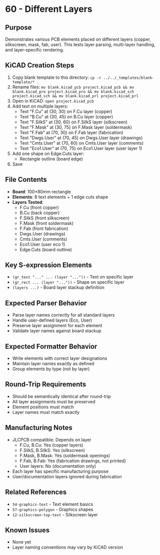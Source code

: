 # 60 - Different Layers

## Purpose
Demonstrates various PCB elements placed on different layers (copper, silkscreen, mask, fab, user). This tests layer parsing, multi-layer handling, and layer-specific rendering.

## KiCAD Creation Steps
1. Copy blank template to this directory: `cp -r ../../_templates/blank-template/* .`
2. Rename files: `mv blank.kicad_pcb project.kicad_pcb && mv blank.kicad_pro project.kicad_pro && mv blank.kicad_sch project.kicad_sch && mv blank.kicad_prl project.kicad_prl`
3. Open in KiCAD: `open project.kicad_pcb`
4. Add text on multiple layers:
   - Text "F.Cu" at (30, 30) on F.Cu layer (copper)
   - Text "B.Cu" at (30, 45) on B.Cu layer (copper)
   - Text "F.SilkS" at (30, 60) on F.SilkS layer (silkscreen)
   - Text "F.Mask" at (30, 75) on F.Mask layer (soldermask)
   - Text "F.Fab" at (70, 30) on F.Fab layer (fabrication)
   - Text "Dwgs.User" at (70, 45) on Dwgs.User layer (drawings)
   - Text "Cmts.User" at (70, 60) on Cmts.User layer (comments)
   - Text "Eco1.User" at (70, 75) on Eco1.User layer (user layer 1)
5. Add one shape on Edge.Cuts layer:
   - Rectangle outline (board edge)
6. Save

## File Contents
- **Board**: 100×80mm rectangle
- **Elements**: 8 text elements + 1 edge cuts shape
- **Layers Tested**:
  - F.Cu (front copper)
  - B.Cu (back copper)
  - F.SilkS (front silkscreen)
  - F.Mask (front soldermask)
  - F.Fab (front fabrication)
  - Dwgs.User (drawings)
  - Cmts.User (comments)
  - Eco1.User (user eco 1)
  - Edge.Cuts (board outline)

## Key S-expression Elements
- `(gr_text "..." ... (layer "..."))` - Text on specific layer
- `(gr_rect ... (layer "..."))` - Shape on specific layer
- `(layers ...)` - Board layer stackup definition

## Expected Parser Behavior
- Parse layer names correctly for all standard layers
- Handle user-defined layers (Eco, User)
- Preserve layer assignment for each element
- Validate layer names against board stackup

## Expected Formatter Behavior
- Write elements with correct layer designations
- Maintain layer names exactly as defined
- Group elements by type (not by layer)

## Round-Trip Requirements
- Should be semantically identical after round-trip
- All layer assignments must be preserved
- Element positions must match
- Layer names must match exactly

## Manufacturing Notes
- JLCPCB compatible: Depends on layer
  - F.Cu, B.Cu: Yes (copper layers)
  - F.SilkS, B.SilkS: Yes (silkscreen)
  - F.Mask, B.Mask: Yes (soldermask openings)
  - F.Fab, B.Fab: Yes (fabrication drawings, not printed)
  - User layers: No (documentation only)
- Each layer has specific manufacturing purpose
- User/documentation layers ignored during fabrication

## Related References
- `54-graphics-text` - Text element basics
- `57-graphics-polygon` - Graphics shapes
- `12-silkscreen-top-text` - Silkscreen layer

## Known Issues
- None yet
- Layer naming conventions may vary by KiCAD version

